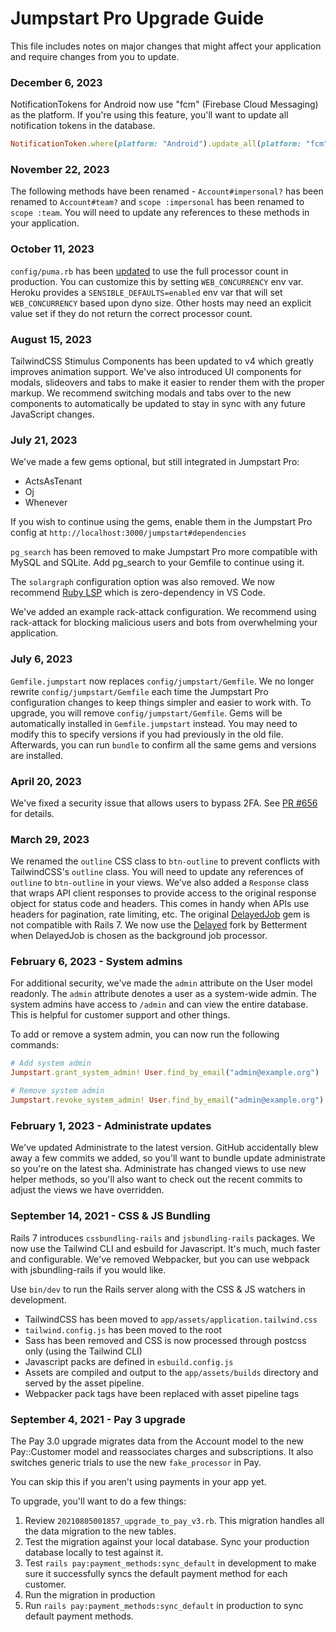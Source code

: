 # Jumpstart Pro Upgrade Guide

This file includes notes on major changes that might affect your application and require changes from you to update.

### December 6, 2023

NotificationTokens for Android now use "fcm" (Firebase Cloud Messaging) as the platform. If you're using this feature, you'll want to update all notification tokens in the database.

```ruby
NotificationToken.where(platform: "Android").update_all(platform: "fcm")
```

### November 22, 2023

The following methods have been renamed - `Account#impersonal?` has been renamed to `Account#team?` and `scope :impersonal` has been renamed to `scope :team`. You will need to update any references to these methods in your application.

### October 11, 2023

`config/puma.rb` has been [updated](https://github.com/rails/rails/pull/46838) to use the full processor count in production. You can customize this by setting `WEB_CONCURRENCY` env var. Heroku provides a `SENSIBLE_DEFAULTS=enabled` env var that will set `WEB_CONCURRENCY` based upon dyno size. Other hosts may need an explicit value set if they do not return the correct processor count.

### August 15, 2023

TailwindCSS Stimulus Components has been updated to v4 which greatly improves animation support.
We've also introduced UI components for modals, slideovers and tabs to make it easier to render them with the proper markup. We recommend switching modals and tabs over to the new components to automatically be updated to stay in sync with any future JavaScript changes.

### July 21, 2023

We've made a few gems optional, but still integrated in Jumpstart Pro:

* ActsAsTenant
* Oj
* Whenever

If you wish to continue using the gems, enable them in the Jumpstart Pro config at `http://localhost:3000/jumpstart#dependencies`

`pg_search` has been removed to make Jumpstart Pro more compatible with MySQL and SQLite. Add pg_search to your Gemfile to continue using it.

The `solargraph` configuration option was also removed. We now recommend [Ruby LSP](https://github.com/Shopify/ruby-lsp) which is zero-dependency in VS Code.

We've added an example rack-attack configuration. We recommend using rack-attack for blocking malicious users and bots from overwhelming your application.

### July 6, 2023

`Gemfile.jumpstart` now replaces `config/jumpstart/Gemfile`. We no longer rewrite `config/jumpstart/Gemfile` each time the Jumpstart Pro configuration changes to keep things simpler and easier to work with.
To upgrade, you will remove `config/jumpstart/Gemfile`. Gems will be automatically installed in `Gemfile.jumpstart` instead. You may need to modify this to specify versions if you had previously in the old file.
Afterwards, you can run `bundle` to confirm all the same gems and versions are installed.

### April 20, 2023

We've fixed a security issue that allows users to bypass 2FA. See [PR #656](https://github.com/jumpstart-pro/jumpstart-pro-rails/pull/656) for details.

### March 29, 2023

We renamed the `outline` CSS class to `btn-outline` to prevent conflicts with TailwindCSS's `outline` class. You will need to update any references of `outline` to `btn-outline` in your views.
We've also added a `Response` class that wraps API client responses to provide access to the original response object for status code and headers. This comes in handy when APIs use headers for pagination, rate limiting, etc.
The original [DelayedJob](https://github.com/collectiveidea/delayed_job) gem is not compatible with Rails 7. We now use the [Delayed](https://github.com/betterment/delayed) fork by Betterment when DelayedJob is chosen as the background job processor.

### February 6, 2023 - System admins

For additional security, we've made the `admin` attribute on the User model readonly.
The `admin` attribute denotes a user as a system-wide admin. The system admins have access to `/admin` and can view the entire database. This is helpful for customer support and other things.

To add or remove a system admin, you can now run the following commands:

```ruby
# Add system admin
Jumpstart.grant_system_admin! User.find_by_email("admin@example.org")

# Remove system admin
Jumpstart.revoke_system_admin! User.find_by_email("admin@example.org")
```

### February 1, 2023 - Administrate updates

We've updated Administrate to the latest version. GitHub accidentally blew away a few commits we added, so you'll want to bundle update administrate so you're on the latest sha.
Administrate has changed views to use new helper methods, so you'll also want to check out the recent commits to adjust the views we have overridden.

### September 14, 2021 - CSS & JS Bundling

Rails 7 introduces `cssbundling-rails` and `jsbundling-rails` packages. We now use the Tailwind CLI and esbuild for Javascript. It's much, much faster and configurable.
We've removed Webpacker, but you can use webpack with jsbundling-rails if you would like.

Use `bin/dev` to run the Rails server along with the CSS & JS watchers in development.

* TailwindCSS has been moved to `app/assets/application.tailwind.css`
* `tailwind.config.js` has been moved to the root
* Sass has been removed and CSS is now processed through postcss only (using the Tailwind CLI)
* Javascript packs are defined in `esbuild.config.js`
* Assets are compiled and output to the `app/assets/builds` directory and served by the asset pipeline.
* Webpacker pack tags have been replaced with asset pipeline tags

### September 4, 2021 - Pay 3 upgrade

The Pay 3.0 upgrade migrates data from the Account model to the new Pay::Customer model and reassociates charges and subscriptions. It also switches generic trials to use the new `fake_processor` in Pay.

You can skip this if you aren't using payments in your app yet.

To upgrade, you'll want to do a few things:
1. Review `20210805001857_upgrade_to_pay_v3.rb`. This migration handles all the data migration to the new tables.
2. Test the migration against your local database. Sync your production database locally to test against it.
3. Test `rails pay:payment_methods:sync_default` in development to make sure it successfully syncs the default payment method for each customer.
4. Run the migration in production
5. Run `rails pay:payment_methods:sync_default` in production to sync default payment methods.
